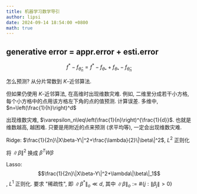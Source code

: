 ```yaml
---
title: 机器学习数学导引
author: lipsi
date: 2024-09-14 18:54:00 +0800
math: true
---
```

## generative error = appr.error + esti.error  
$$f^{*}-f_{\hat\theta_n}=f^{*}-f_{\theta_{*}}+f_{\theta_{*}}-f_{\hat\theta_n}$$

怎么预测? 从分片常数到 $K$-近邻算法.

但如果仍使用 $K$-近邻算法, 在高维时出现维数灾难. 例如, 二维里分成若干小方格, 每个小方格中的点用该方格左下角的点的值预测. 计算误差. 多维中, $n=\left(\frac{1}{h}\right)^d$

出现维数灾难, $\varepsilon_n\leq\left(\frac{1}{n}\right)^{\frac{1}{d}}$. 也就是 维数越高, 越困难. 只要是用附近的点来预测 (求平均等), 一定会出现维数灾难.

Ridge: $\frac{1}{2n}\|X\beta-Y\|^2+\frac{\lambda}{2}\|\beta\|^2$, $L^2$ 正则化

将 $\|\beta\|^2$ 换成 $\beta^T W\beta$

Lasso: $$\frac{1}{2n}\|X\beta-Y\|^2+\lambda\|\beta\|_1$$, $L^1$ 正则化. 要求 "稀疏性", 即 $\|\beta^{*}\|_{o}\ll d$, 其中 $\|\beta\|_{o}:=\#\{j:\|\beta_{j}\|>0\}$